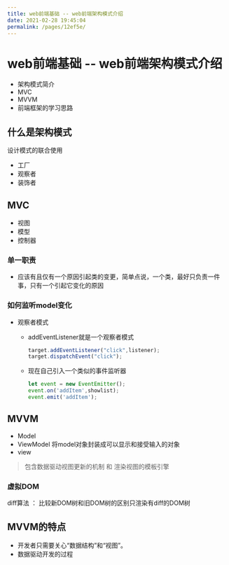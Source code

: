 ```yaml
---
title: web前端基础 -- web前端架构模式介绍
date: 2021-02-28 19:45:04
permalink: /pages/12ef5e/
---
```

# web前端基础 -- web前端架构模式介绍

* 架构模式简介
* MVC
* MVVM
* 前端框架的学习思路

## 什么是架构模式

设计模式的联合使用

* 工厂
* 观察者
* 装饰者

## MVC

* 视图
* 模型
* 控制器

### 单一职责

* 应该有且仅有一个原因引起类的变更，简单点说，一个类，最好只负责一件事，只有一个引起它变化的原因

### 如何监听model变化

* 观察者模式

  * addEventListener就是一个观察者模式

    ```js
    target.addEventListener("click",listener);
    target.dispatchEvent("click");
    ```

  * 现在自己引入一个类似的事件监听器

    ```js
    let event = new EventEmitter();
    event.on('addItem',showlist);
    event.emit('addItem');
    ```

## MVVM

* Model
* ViewModel 将model对象封装成可以显示和接受输入的对象
* view

> 包含数据驱动视图更新的机制 和 渲染视图的模板引擎

### 虚拟DOM

diff算法 ： 比较新DOM树和旧DOM树的区别只渲染有diff的DOM树

## MVVM的特点

* 开发者只需要关心“数据结构”和“视图”。
* 数据驱动开发的过程